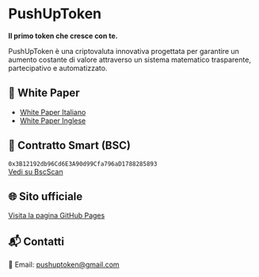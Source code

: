 # PushUpToken

**Il primo token che cresce con te.**

PushUpToken è una criptovaluta innovativa progettata per garantire un aumento costante di valore attraverso un sistema matematico trasparente, partecipativo e automatizzato.

## 📄 White Paper

- [White Paper Italiano](PushUpToken_WhitePaper_ITA.pdf)
- [White Paper Inglese](PushUpToken_WhitePaper_ENG.pdf)

## 🔗 Contratto Smart (BSC)

`0x3B12192db96Cd6E3A90d99Cfa796aD1788285893`  
[Vedi su BscScan](https://bscscan.com/address/0x3B12192db96Cd6E3A90d99Cfa796aD1788285893)

## 🌐 Sito ufficiale

[Visita la pagina GitHub Pages](https://marcelloorizio.github.io/pushup-token)

## 📬 Contatti

📧 Email: pushuptoken@gmail.com
